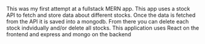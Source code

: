 This was my first attempt at a fullstack MERN app. This app uses a stock API to fetch and store data about different stocks. Once the data is fetched from the API it is saved into a mongodb. From there you can delete each stock indvidually and/or delete all stocks. This application uses React on the frontend and express and mongo on the backend
